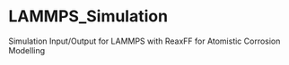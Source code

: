 # LAMMPS_Simulation
Simulation Input/Output for LAMMPS with ReaxFF for Atomistic Corrosion Modelling
